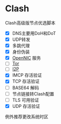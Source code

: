 # Clash
Clash高级版节点优选脚本

- [x] DNS主要用DoH和DoT  
- [x] UDP转发  
- [x] 多跳代理  
- [x] 身份伪装  
- [x] [OpenNIC](https://www.opennic.org/) 服务  
- [ ] [Tor](https://gitlab.torproject.org)  
- [ ] [I2P](https://github.com/i2p/i2p.i2p)  
- [x] IMCP 存活验证  
- [x] TCP 存活验证  
- [ ] BASE64 解码  
- [ ] 节点链接转Clash配置  
- [ ] TLS 可用验证  
- [x] UDP 存活验证  

例外推荐更改系统时区
